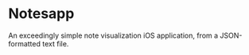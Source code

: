 # Notesapp
An exceedingly simple note visualization iOS application, from a JSON-formatted text file.
